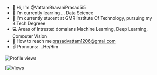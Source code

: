 - 👋 Hi, I’m @VattamBhavaniPrasad5i5
- 👀 I’m currently learning ... Data Science
- 🌱 I'm currently student at GMR Institute Of Technology, pursuing my B.Tech Degreee
- 💻 Areas of Intrested domaians Machine Learning, Deep Learning, Computer Vision
- 💞️ How to reach me:prasadvattam1206@gmail.com
- ✌ Pronouns: ...He/Him

<!---
VattamBhavaniPrasad5i5/VattamBhavaniPrasad5i5 is a ✨ special ✨ repository because its `README.md` (this file) appears on your GitHub profile.
You can click the Preview link to take a look at your changes.
--->
![Profile views](https://gpvc.arturio.dev/VattamBhavaniPrasad5i5VattamBhavaniPrasad5i5)


[![Views](https://github-readme-stats.vercel.app/api?username=VattamBhavaniPrasad5i5&show_icons=true)
